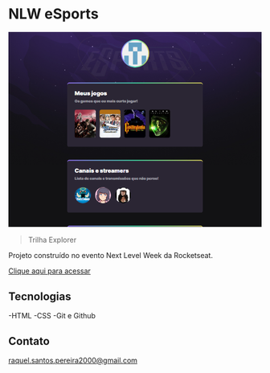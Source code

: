 # NLW eSports

![preview](./github/preview.png)

> Trilha Explorer

Projeto construído no evento Next Level Week da Rocketseat.

[Clique aqui para acessar](https://raqueluel.github.io/nlw-esports-explorer/)

## Tecnologias

-HTML
-CSS
-Git e Github

## Contato

raquel.santos.pereira2000@gmail.com

